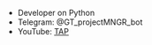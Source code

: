 * Developer on Python
* Telegram: @GT_projectMNGR_bot
* YouTube: [TAP](https://www.youtube.com/@_justcoder_)
